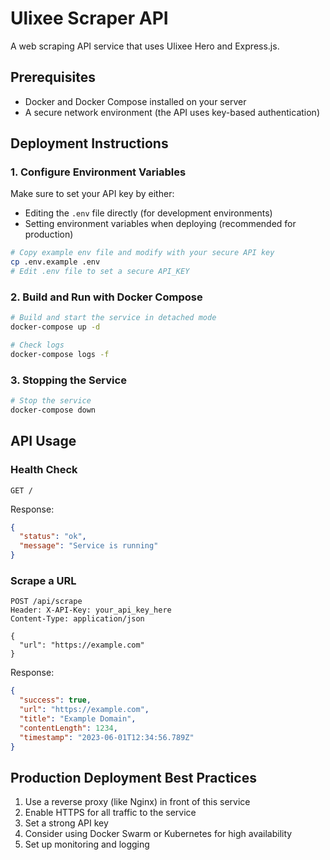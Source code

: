 # Ulixee Scraper API

A web scraping API service that uses Ulixee Hero and Express.js.

## Prerequisites

- Docker and Docker Compose installed on your server
- A secure network environment (the API uses key-based authentication)

## Deployment Instructions

### 1. Configure Environment Variables

Make sure to set your API key by either:
- Editing the `.env` file directly (for development environments)
- Setting environment variables when deploying (recommended for production)

```bash
# Copy example env file and modify with your secure API key
cp .env.example .env
# Edit .env file to set a secure API_KEY
```

### 2. Build and Run with Docker Compose

```bash
# Build and start the service in detached mode
docker-compose up -d

# Check logs
docker-compose logs -f
```

### 3. Stopping the Service

```bash
# Stop the service
docker-compose down
```

## API Usage

### Health Check

```
GET /
```

Response:
```json
{
  "status": "ok",
  "message": "Service is running"
}
```

### Scrape a URL

```
POST /api/scrape
Header: X-API-Key: your_api_key_here
Content-Type: application/json

{
  "url": "https://example.com"
}
```

Response:
```json
{
  "success": true,
  "url": "https://example.com",
  "title": "Example Domain",
  "contentLength": 1234,
  "timestamp": "2023-06-01T12:34:56.789Z"
}
```

## Production Deployment Best Practices

1. Use a reverse proxy (like Nginx) in front of this service
2. Enable HTTPS for all traffic to the service
3. Set a strong API key
4. Consider using Docker Swarm or Kubernetes for high availability
5. Set up monitoring and logging